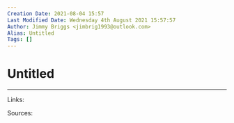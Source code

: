 ```yaml
---
Creation Date: 2021-08-04 15:57
Last Modified Date: Wednesday 4th August 2021 15:57:57
Author: Jimmy Briggs <jimbrig1993@outlook.com>
Alias: Untitled
Tags: []
---
```


# Untitled

***

Links: 

Sources:

